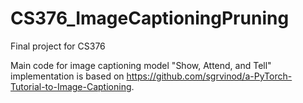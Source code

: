 # CS376_ImageCaptioningPruning

Final project for CS376

Main code for image captioning model "Show, Attend, and Tell" implementation is based on https://github.com/sgrvinod/a-PyTorch-Tutorial-to-Image-Captioning.
